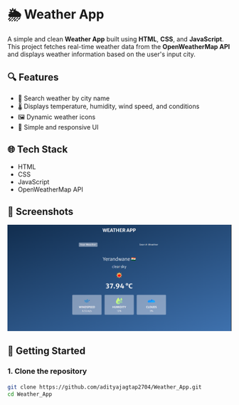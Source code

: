 # 🌦️ Weather App

A simple and clean **Weather App** built using **HTML**, **CSS**, and **JavaScript**. This project fetches real-time weather data from the **OpenWeatherMap API** and displays weather information based on the user's input city.

## 🔍 Features

- 🔎 Search weather by city name
- 🌡️ Displays temperature, humidity, wind speed, and conditions
- 🖼️ Dynamic weather icons
- 🎨 Simple and responsive UI

## 🌐 Tech Stack

- HTML
- CSS
- JavaScript
- OpenWeatherMap API

## 📸 Screenshots
![HomePage](images/screenshot-homepage.png)

## 🚀 Getting Started

### 1. Clone the repository

```bash
git clone https://github.com/adityajagtap2704/Weather_App.git
cd Weather_App
